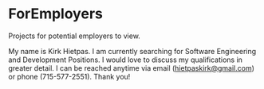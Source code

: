 # ForEmployers
Projects for potential employers to view.

My name is Kirk Hietpas. I am currently searching for Software Engineering and Development Positions. I would love to discuss my qualifications in greater detail. I can be reached anytime via email (hietpaskirk@gmail.com) or phone (715-577-2551). 
Thank you!
